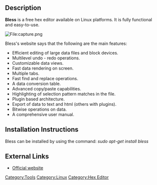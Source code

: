 ## Description

**Bless** is a free hex editor available on Linux platforms. It is fully
functional and easy-to-use.

![<File:capture.png>](capture.png "File:capture.png")

Bless's website says that the following are the main features:

- Efficient editing of large data files and block devices.
- Multilevel undo - redo operations.
- Customizable data views.
- Fast data rendering on screen.
- Multiple tabs.
- Fast find and replace operations.
- A data conversion table.
- Advanced copy/paste capabilities.
- Highlighting of selection pattern matches in the file.
- Plugin based architecture.
- Export of data to text and html (others with plugins).
- Bitwise operations on data.
- A comprehensive user manual.

## Installation Instructions

Bless can be installed by using the command: *sudo apt-get install
bless*

## External Links

- [Official website](http://home.gna.org/bless/index.html)

[Category:Tools](Category:Tools "wikilink")
[Category:Linux](Category:Linux "wikilink") [Category:Hex
Editor](Category:Hex_Editor "wikilink")
